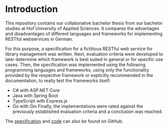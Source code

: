 # Introduction
This repository contains our collaborative bachelor thesis from our bachelor studies at Hof University of Applied Sciences. It compares the advantages and disadvantages of different languages and frameworks for implementing RESTful webservices in German.

For this purpose, a specification for a fictitious RESTful web service for library management was written. Next, evaluation criteria were developed to later determine which framework is best suited in general or for specific use cases. Then, the specification was implemented using the following programming languages and frameworks, using only the functionality provided by the respective framework or explicitly recommended in the documentation, to really test the frameworks itself:
- C# with ASP.NET Core
- Java with Spring Boot
- TypeScript with Express.js
- Go with Gin
Finally, the implementations were rated against the previously established evaluation criteria and a conclusion was reached.

The [specification](https://teamgruenbaum.github.io/RESTfulFrameworksComparison/) and [code](https://github.com/TeamGruenbaum/RESTfulFrameworksComparison) can also be found on GitHub.
